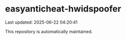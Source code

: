 # easyanticheat-hwidspoofer

Last updated: 2025-06-22 04:20:41

This repository is automatically maintained.
